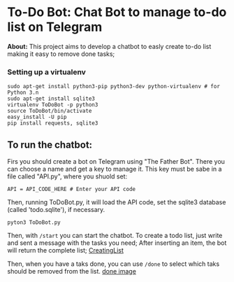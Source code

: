 # To-Do Bot: Chat Bot to manage to-do list on Telegram  

**About:** This project aims to develop a chatbot to easly create to-do list making it easy to remove done tasks;

### Setting up a virtualenv
```
sudo apt-get install python3-pip python3-dev python-virtualenv # for Python 3.n
sudo apt-get install sqlite3
virtualenv ToDoBot -p python3 
source ToDoBot/bin/activate
easy_install -U pip
pip install requests, sqlite3
```

## To run the chatbot:  
Firs you should create a bot on Telegram using "The Father Bot". There you can choose a name and get a key to manage it.
This key must be sabe in a file called "API.py", where you shuold set:
```
API = API_CODE_HERE # Enter your API code
```

Then, running ToDoBot.py, it will load the API code, set the sqlite3 database (called 'todo.sqlite'), if necessary.
```
pyton3 ToDoBot.py
```
Then, with `/start` you can start the chatbot.
To create a todo list, just write and sent a message with the tasks you need;
After inserting an item, the bot will return the complete list;
[CreatingList](images/creating_list.png)

Then, when you have a taks done, you can use `/done` to select which taks should be removed from the list.
[done image](images/done.png)
